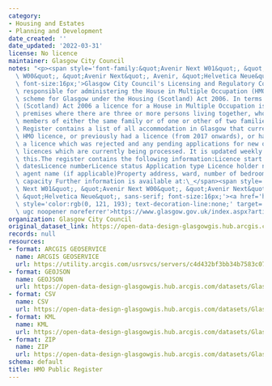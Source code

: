 ```yaml
---
category:
- Housing and Estates
- Planning and Development
date_created: ''
date_updated: '2022-03-31'
license: No licence
maintainer: Glasgow City Council
notes: "<p><span style='font-family:&quot;Avenir Next W01&quot;, &quot;Avenir Next\
  \ W00&quot;, &quot;Avenir Next&quot;, Avenir, &quot;Helvetica Neue&quot;, sans-serif;\
  \ font-size:16px;'>Glasgow City Council's Licensing and Regulatory Committee is\
  \ responsible for administering the House in Multiple Occupation (HMO) Licensing\
  \ scheme for Glasgow under the Housing (Scotland) Act 2006. In terms of the Housing\
  \ (Scotland) Act 2006 a licence for a House in Multiple Occupation is required for\
  \ premises where there are three or more persons living together, who are not all\
  \ members of either the same family or of one or other of two families.The HMO Public\
  \ Register contains a list of all accommodation in Glasgow that currently have an\
  \ HMO licence, or previously had a licence (from 2017 onwards), or had applied for\
  \ a licence which was rejected and any pending applications for new or existing\
  \ licences which are currently being processed. It is updated weekly to reflect\
  \ this.The register contains the following information:Licence start and expiry\
  \ datesLicence numberLicence status Application type Licence holder name and letting\
  \ agent name (if applicable)Property address, ward, number of bedrooms and occupant\
  \ capacity Further information is available at:\_</span><span style='font-family:&quot;Avenir\
  \ Next W01&quot;, &quot;Avenir Next W00&quot;, &quot;Avenir Next&quot;, Avenir,\
  \ &quot;Helvetica Neue&quot;, sans-serif; font-size:16px;'><a href='https://www.glasgow.gov.uk/index.aspx?articleid=22540'\
  \ style='color:rgb(0, 121, 193); text-decoration-line:none;' target='_blank' rel='nofollow\
  \ ugc noopener noreferrer'>https://www.glasgow.gov.uk/index.aspx?articleid=22540</a></span></p>"
organization: Glasgow City Council
original_dataset_link: https://open-data-design-glasgowgis.hub.arcgis.com/maps/GlasgowGIS::hmo-public-register
records: null
resources:
- format: ARCGIS GEOSERVICE
  name: ARCGIS GEOSERVICE
  url: https://utility.arcgis.com/usrsvcs/servers/c4d432bf3bb34b7583c07527c770a373/rest/services/OPEN_DATA/HMO_Public_Register/MapServer/0
- format: GEOJSON
  name: GEOJSON
  url: https://open-data-design-glasgowgis.hub.arcgis.com/datasets/GlasgowGIS::hmo-public-register.geojson?outSR=%7B%22latestWkid%22%3A27700%2C%22wkid%22%3A27700%7D
- format: CSV
  name: CSV
  url: https://open-data-design-glasgowgis.hub.arcgis.com/datasets/GlasgowGIS::hmo-public-register.csv?outSR=%7B%22latestWkid%22%3A27700%2C%22wkid%22%3A27700%7D
- format: KML
  name: KML
  url: https://open-data-design-glasgowgis.hub.arcgis.com/datasets/GlasgowGIS::hmo-public-register.kml?outSR=%7B%22latestWkid%22%3A27700%2C%22wkid%22%3A27700%7D
- format: ZIP
  name: ZIP
  url: https://open-data-design-glasgowgis.hub.arcgis.com/datasets/GlasgowGIS::hmo-public-register.zip?outSR=%7B%22latestWkid%22%3A27700%2C%22wkid%22%3A27700%7D
schema: default
title: HMO Public Register
---
```

